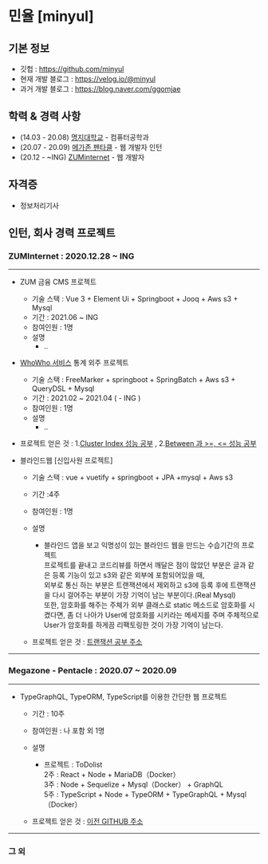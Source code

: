 # 민율 [minyul]

## 기본 정보

-   깃헙 : https://github.com/minyul
-   현재 개발 블로그 : https://velog.io/@minyul 
-   과거 개발 블로그 : https://blog.naver.com/ggomjae

## 학력 & 경력 사항

- (14.03 - 20.08) [명지대학교](https://www.mju.ac.kr/sites/mjukr/intro/intro.html) - 컴퓨터공학과
- (20.07 - 20.09) [메가존 펜타클](https://www.pentacle.co.kr/#MAIN) - 웹 개발자 인턴
- (20.12 -  ~ING) [ZUMinternet](https://zum.com/) - 웹 개발자 

## 자격증 

- 정보처리기사 


## 인턴, 회사 경력 프로젝트

### ZUMInternet   :  2020.12.28 ~ ING
---
-   ZUM 금융 CMS 프로젝트
    -   기술 스택 : Vue 3 + Element Ui + Springboot + Jooq + Aws s3 + Mysql 
    -   기간 : 2021.06 ~ ING 
    -   참여인원 : 1명
    -   설명
        -   ..

-   [WhoWho 서비스](https://www.whowhocorp.com/ko/) 통계 외주 프로젝트 
    -   기술 스택 : FreeMarker + springboot + SpringBatch + Aws s3 + QueryDSL + Mysql 
    -   기간 : 2021.02 ~ 2021.04 ( - ING )
    -   참여인원 : 1명
    -   설명
        -   ..


  - 프로젝트 얻은 것 :  1.[Cluster Index 성능 공부](https://velog.io/@minyul/Cluster-Index-vs-Non-Cluster-Index-%EC%9D%B4%EB%A1%A0-%EB%B0%8F-%EC%84%B1%EB%8A%A5-%EB%B9%84%EA%B5%90-JPA-MYSQL) , 2.[Between 과 >=, <= 성능 공부](https://velog.io/@minyul/Mysql-Query-Between-%EA%B3%BC-%EC%84%B1%EB%8A%A5-%EC%B0%A8%EC%9D%B4-%EB%B9%84%EA%B5%90-%EB%8D%94%EB%AF%B8%EB%8D%B0%EC%9D%B4%ED%84%B0-50%EB%A7%8C)



-   블라인드웹 [신입사원 프로젝트]
    -   기술 스택 : vue + vuetify + springboot + JPA +mysql + Aws s3 
    -   기간 :4주 
    -   참여인원 : 1명
    -   설명
        -    블라인드 앱을 보고 익명성이 있는 블라인드 웹을 만드는 수습기간의 프로젝트 <br>
             프로젝트를 끝내고 코드리뷰를 하면서 깨달은 점이 많았던 부분은 글과 같은 등록 기능이 있고 s3와 같은 외부에 포함되어있을 때, <br>
             외부로 통신 하는 부분은 트랜잭션에서 제외하고 s3에 등록 후에 트랜잭션을 다시 걸어주는 부분이 가장 기억이 남는 부분이다.(Real Mysql) <br>
             또한, 암호화를 해주는 주체가 외부 클래스로 static 메소드로 암호화를 시켰다면, 좀 더 나아가 User에 암호화를 시키라는 메세지를 주며 주체적으로 
             User가 암호화를 하게끔 리팩토링한 것이 가장 기억이 남는다. <br>
        
    - 프로젝트 얻은 것 : [트랜잭션 공부 주소](https://blog.naver.com/ggomjae/222226571659) 
---
### Megazone - Pentacle   :  2020.07 ~ 2020.09
---
-   TypeGraphQL, TypeORM, TypeScript를 이용한 간단한 웹 프로젝트
    -   기간 : 10주
    -   참여인원 : 나 포함 외 1명 
    -   설명
        -   프로젝트 : ToDolist   <br>
            2주 : React + Node + MariaDB（Docker）<br>
            3주 : Node + Sequelize + Mysql（Docker） + GraphQL <br>
            5주 : TypeScript + Node + TypeORM + TypeGraphQL + Mysql（Docker）<br>
            
    - 프로젝트 얻은 것 : [이전 GITHUB 주소](https://github.com/ggomjae/careerdirection2)
---

### 그 외


